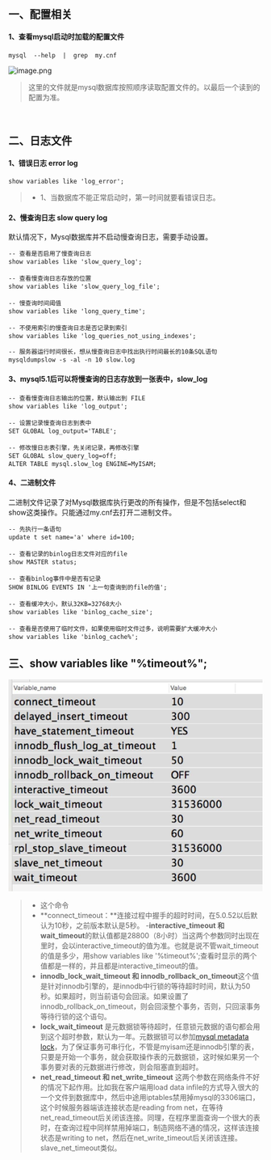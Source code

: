 ## 一、配置相关
#### 1、查看mysql启动时加载的配置文件
```
mysql  --help  |  grep  my.cnf
```
![image.png](https://upload-images.jianshu.io/upload_images/4046640-a4b18873564d14bf.png?imageMogr2/auto-orient/strip%7CimageView2/2/w/1240)
> 这里的文件就是mysql数据库按照顺序读取配置文件的。以最后一个读到的配置为准。

<br/>

## 二、日志文件
#### 1、错误日志 error log
```
show variables like 'log_error';
```
>- 1、当数据库不能正常启动时，第一时间就要看错误日志。

#### 2、慢查询日志 slow query log
默认情况下，Mysql数据库并不启动慢查询日志，需要手动设置。
```
-- 查看是否启用了慢查询日志
show variables like 'slow_query_log';

-- 查看慢查询日志存放的位置
show variables like 'slow_query_log_file';

-- 慢查询时间阈值
show variables like 'long_query_time';

-- 不使用索引的慢查询日志是否记录到索引
show variables like 'log_queries_not_using_indexes';
```
```
-- 服务器运行时间很长，想从慢查询日志中找出执行时间最长的10条SQL语句
mysqldumpslow -s -al -n 10 slow.log
```

#### 3、mysql5.1后可以将慢查询的日志存放到一张表中，slow_log
```
-- 查看慢查询日志输出的位置，默认输出到 FILE
show variables like 'log_output';

-- 设置记录慢查询日志到表中
SET GLOBAL log_output='TABLE';

-- 修改慢日志表引擎，先关闭记录，再修改引擎
SET GLOBAL slow_query_log=off;
ALTER TABLE mysql.slow_log ENGINE=MyISAM;
```

#### 4、二进制文件
二进制文件记录了对Mysql数据库执行更改的所有操作，但是不包括select和show这类操作。只能通过my.cnf去打开二进制文件。
```
-- 先执行一条语句
update t set name='a' where id=100;

-- 查看记录的binlog日志文件对应的file
show MASTER status;

-- 查看binlog事件中是否有记录
SHOW BINLOG EVENTS IN '上一句查询到的file的值';

-- 查看缓冲大小，默认32KB=32768大小
show variables like 'binlog_cache_size';

-- 查看是否使用了临时文件，如果使用临时文件过多，说明需要扩大缓冲大小
show variables like 'binlog_cache%';
```

## 三、show variables like "%timeout%";
![111.jpg](https://github.com/xinput123/about-me/blob/main/MySQL/image/mysql01.jpg)

>- 这个命令
>- **connect_timeout：**连接过程中握手的超时时间，在5.0.52以后默认为10秒，之前版本默认是5秒。
>-**interactive_timeout 和 wait_timeout**的默认值都是28800（8小时）当这两个参数同时出现在里时，会以interactive_timeout的值为准。也就是说不管wait_timeout的值是多少，用show variables like '%timeout%';查看时显示的两个值都是一样的，并且都是interactive_timeout的值。
>- **innodb_lock_wait_timeout 和 innodb_rollback_on_timeout**这个值是针对innodb引擎的，是innodb中行锁的等待超时时间，默认为50秒。如果超时，则当前语句会回滚。如果设置了innodb_rollback_on_timeout，则会回滚整个事务，否则，只回滚事务等待行锁的这个语句。
>- **lock_wait_timeout** 是元数据锁等待超时，任意锁元数据的语句都会用到这个超时参数，默认为一年。元数据锁可以参加[mysql metadata lock](http://dev.mysql.com/doc/refman/5.5/en/metadata-locking.html)，为了保证事务可串行化，不管是myisam还是innodb引擎的表，只要是开始一个事务，就会获取操作表的元数据锁，这时候如果另一个事务要对表的元数据进行修改，则会阻塞直到超时。
>- **net_read_timeout 和 net_write_timeout** 这两个参数在网络条件不好的情况下起作用。比如我在客户端用load data infile的方式导入很大的一个文件到数据库中，然后中途用iptables禁用掉mysql的3306端口，这个时候服务器端该连接状态是reading from net，在等待net_read_timeout后关闭该连接。同理，在程序里面查询一个很大的表时，在查询过程中同样禁用掉端口，制造网络不通的情况，这样该连接状态是writing to net，然后在net_write_timeout后关闭该连接。slave_net_timeout类似。